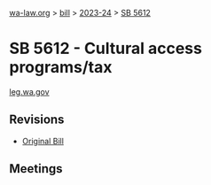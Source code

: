 [wa-law.org](/) > [bill](/bill/) > [2023-24](/bill/2023-24/) > [SB 5612](/bill/2023-24/sb/5612/)

# SB 5612 - Cultural access programs/tax
[leg.wa.gov](https://app.leg.wa.gov/billsummary?BillNumber=5612&Year=2023&Initiative=false)

## Revisions
* [Original Bill](1/)

## Meetings